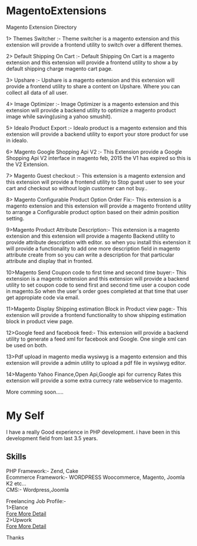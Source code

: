 MagentoExtensions
=================

Magento Extension Directory

1> Themes Switcher :- Theme switcher is a magento extension and this extension will provide a frontend utility to switch over a different themes.

2> Default Shipping On Cart :- Default Shipping On Cart is a magento extension and this extension will provide a frontend utility to show a by default shipping charge magento cart page.

3> Upshare :- Upshare is a magento extension and this extension will provide a frontend utility to share a content on Upshare. Where you can collect all data of all user.

4> Image Optimizer :- Image Optimizer is a magento extension and this extension will provide a backend utility to optimize a magento product image while saving(using a yahoo smushit).

5> Idealo Product Export :- Idealo product is a magento extension and this extension will provide a backend utility to export your store product for use in idealo.

6> Magento Google Shopping Api V2 :- This Extension provide a Google Shopping Api V2 interface in magento feb, 2015 the V1 has expired so this is the V2 Extension.

7> Magento Guest checkout :- This extension is a magento extension and this extension will provide a frontend utility to Stop guest user to see your cart and checkout so without login customer can not buy..

8> Magento Configurable Product Option Order Fix:- This extension is a magento extension and this extension will provide a magento frontend utility to arrange a Configurable product option based on their admin position setting.

9>Magento Product Attribute Description:- This extension is a magento extension and this extension will provide a magento Backend utility to provide attribute description with editor.
so when you install this extension it will provide a functionality to add one more description field in magento attribute create from so you can write a description for that particular attribute and display that in fronted.

10>Magento Send Coupon code to first time and second time buyer:- This extension is a magento extension and this extension will provide a backend utility to set coupon code to send first and second time user a coupon code in magento.So when the user's order goes completed at that time that user get appropiate code via email.

11>Magento Display Shipping estimation Block in Product view page:- This extension will provide a frontend functionality to show shipping estimation block in product view page.

12>Google feed and facebook feed:- This extension will provide a backend utility to generate a feed xml for facebook and Google. One single xml can be used on both.

13>Pdf upload in magento media wysiwyg is a magento extension and this extension will provide a admin utility to upload a pdf file in wysiwyg editor.

14>Magento Yahoo Finance,Open Api,Google api for currency Rates this extension will provide a some extra currecy rate webservice to magento.

More comming soon.....


My Self
=================

I have a really Good experience in PHP development. i have been in this development field from last 3.5 years.

Skills
----------
PHP Framework:- Zend, Cake
<br/>
Ecommerce Framework:- WORDPRESS Woocommerce, Magento, Joomla K2 etc...
<br/>
CMS:- Wordpress,Joomla
<br/>

Freelancing Job Profile:-
<br/>
1>Elance
<br/>
<a href="http://mehulchaudhari.elance.com" target="_blank">Fore More Detail</a>
<br/>
2>Upwork
<br/>
<a href="https://www.upwork.com/o/profiles/users/_~0131aa29ad23bc45f1/" target="_blank">Fore More Detail</a>
<br/>

Thanks 
